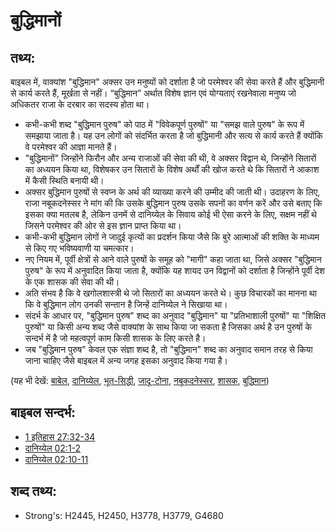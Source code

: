# बुद्धिमानों #

## तथ्य: ##

बाइबल में, वाक्यांश "बुद्धिमान" अक्सर उन मनुष्यों को दर्शाता है जो परमेश्वर की सेवा करते हैं और बुद्धिमानी से कार्य करते हैं, मूर्खता से नहीं। “बुद्धिमान” अर्थात विशेष ज्ञान एवं योग्यताएं रखनेवाला मनुष्य जो अधिकतर राजा के दरबार का सदस्य होता था।

* कभी-कभी शब्द "बुद्धिमान पुरुष" को पाठ में "विवेकपूर्ण पुरुषों" या "समझ वाले पुरुष" के रूप में समझाया जाता है। यह उन लोगों को संदर्भित करता है जो बुद्धिमानी और सत्य से कार्य करते हैं क्योंकि वे परमेश्वर की आज्ञा मानते हैं।
* "बुद्धिमानों" जिन्होंने फिरौन और अन्य राजाओं की सेवा की थी, वे अक्सर विद्वान थे, जिन्होंने सितारों का अध्ययन किया था, विशेषकर उन सितारों के विशेष अर्थों की खोज करते थे कि सितारों ने आकाश में कैसी स्थिति बनायी थी।
* अक्सर बुद्धिमान पुरुषों से स्वप्न के अर्थ की व्याख्या करने की उम्मीद की जाती थी। उदाहरण के लिए, राजा नबूकदनेस्सर ने मांग की कि उसके बुद्धिमान पुरुष उसके सपनों का वर्णन करें और उसे बताए कि इसका क्या मतलब है, लेकिन उनमें से दानिय्येल के सिवाय कोई भी ऐसा करने के लिए, सक्षम नहीं थे जिसने परमेश्वर की ओर से इस ज्ञान प्राप्त किया था।
* कभी-कभी बुद्धिमान लोगों ने जादुई कृत्यों का प्रदर्शन किया जैसे कि बुरे आत्माओं की शक्ति के माध्यम से किए गए भविष्यवाणी या चमत्कार।
* नए नियम में, पूर्वी क्षेत्रों से आने वाले पुरुषों के समूह को "मागी" कहा जाता था, जिसे अक्सर "बुद्धिमान पुरुष" के रूप में अनुवादित किया जाता है, क्योंकि यह शायद उन विद्वानों को दर्शाता है जिन्होंने पूर्वी देश के एक शासक की सेवा की थी।
* अति संभव है कि वे खगोलशास्त्री थे जो सितारों का अध्ययन करते थे। कुछ विचारकों का मानना था कि वे बुद्धिमान लोग उनकी सन्तान है जिन्हें दानिय्येल ने सिखाया था।
* संदर्भ के आधार पर, "बुद्धिमान पुरुष" शब्द का अनुवाद "बुद्धिमान" या "प्रतिभाशाली पुरुषों" या "शिक्षित पुरुषों" या किसी अन्य शब्द जैसे वाक्यांश के साथ किया जा सकता है जिसका अर्थ है उन पुरुषों के सन्दर्भ में है जो महत्वपूर्ण काम किसी शासक के लिए करते है।
* जब "बुद्धिमान पुरुष" केवल एक संज्ञा शब्द है, तो "बुद्धिमान" शब्द का अनुवाद समान तरह से किया जाना चाहिए जैसे बाइबल में अन्य जगह इसका अनुवाद किया गया है।

(यह भी देखें: [बाबेल](../names/babylon.md), [दानिय्येल](../names/daniel.md), [भूत-सिद्धी](../other/divination.md), [जादू-टोना](../other/magic.md), [नबूकदनेस्सर](../names/nebuchadnezzar.md), [शासक](../other/ruler.md), [बुद्धिमान](../kt/wise.md))

## बाइबल सन्दर्भ: ##

* [1 इतिहास 27:32-34](rc://hi/tn/help/1ch/27/32)
* [दानिय्येल 02:1-2](rc://hi/tn/help/dan/02/01)
* [दानिय्येल 02:10-11](rc://hi/tn/help/dan/02/10)

## शब्द तथ्य: ##

* Strong's: H2445, H2450, H3778, H3779, G4680
